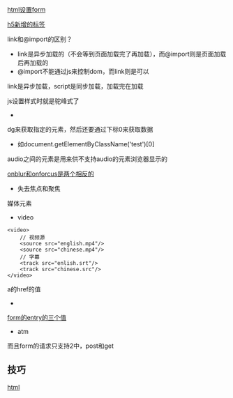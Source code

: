 [html设置form](https://segmentfault.com/a/1190000016374336)

[h5新增的标签](https://juejin.cn/post/6844903878857588750)

link和@import的区别？

-   link是异步加载的（不会等到页面加载完了再加载），而@import则是页面加载后再加载的
-   @import不能通过js来控制dom，而link则是可以

link是异步加载，script是同步加载，加载完在加载

js设置样式时就是驼峰式了

-

dg来获取指定的元素，然后还要通过下标0来获取数据

-   如document.getElementByClassName('test')[0]

audio之间的元素是用来供不支持audio的元素浏览器显示的

[onblur和onforcus是两个相反的](https://blog.csdn.net/ry513705618/article/details/47159625)

-   失去焦点和聚焦

媒体元素

-   video

```
<video>
    // 视频源
    <source src="english.mp4"/>
    <source src="chinese.mp4"/>
    // 字幕
    <track src="enlish.srt"/>
    <track src="chinese.src"/>
</video>
```



a的href的值

-

[form的entry的三个值](https://segmentfault.com/a/1190000016374336)

-   atm

而且form的请求只支持2中，post和get

## 技巧

[html](https://juejin.cn/post/6905294475539513352#heading-6)

